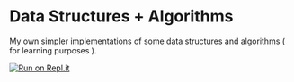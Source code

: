 # Data Structures + Algorithms

My own simpler implementations of some data structures and algorithms ( for learning purposes ).

[![Run on Repl.it](https://replit.com/badge/)](https://replit.com/@oneminch/dsa?v=1#main.py)
